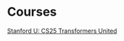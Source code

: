 # Courses

[Stanford U: CS25 Transformers United](https://www.youtube.com/playlist?list=PLoROMvodv4rNiJRchCzutFw5ItR_Z27CM)
